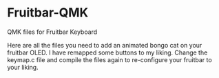 # Fruitbar-QMK
QMK files for Fruitbar Keyboard

Here are all the files you need to add an animated bongo cat on your fruitbar OLED. I have remapped some buttons to my liking. Change the keymap.c file and compile 
the files again to re-configure your fruitbar to your liking.
